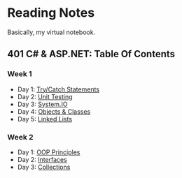 # Reading Notes
Basically, my virtual notebook.
## 401 C# & ASP.NET: Table Of Contents
### Week 1
- Day 1: [Try/Catch Statements](https://hcoggers.github.io/Reading-Notes-Repository/dotnet-week1/401-week1-day1)
- Day 2: [Unit Testing](https://hcoggers.github.io/Reading-Notes-Repository/dotnet-week1/401-week1-day2)
- Day 3: [System.IO](https://hcoggers.github.io/Reading-Notes-Repository/dotnet-week1/401-week1-day3)
- Day 4: [Objects & Classes](https://hcoggers.github.io/Reading-Notes-Repository/dotnet-week1/401-week1-day4)
- Day 5: [Linked Lists](https://hcoggers.github.io/Reading-Notes-Repository/dotnet-week1/401-week1-day5)

### Week 2
- Day 1: [OOP Principles](https://hcoggers.github.io/Reading-Notes-Repository/dotnet-week2/401-week2-day1)
- Day 2: [Interfaces](https://hcoggers.github.io/Reading-Notes-Repository/dotnet-week2/401-week2-day2)
- Day 3: [Collections](https://hcoggers.github.io/Reading-Notes-Repository/dotnet-week2/401-week2-day3)
